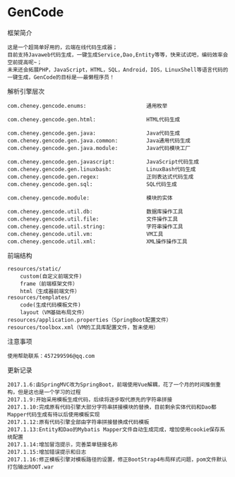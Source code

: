 # GenCode
框架简介
>
	这是一个超简单好用的，云端在线代码生成器；
	目前支持Javaweb代码生成，一键生成Service,Dao,Entity等等，快来试试吧，编码效率会空前提高呢~；
	未来还会拓展PHP，JavaScript，HTML，SQL，Android，IOS，LinuxShell等语言代码的一键生成，GenCode的目标是——最懒程序员！

解析引擎层次
>
	com.cheney.gencode.enums:					通用枚举
>
	com.cheney.gencode.gen.html:				HTML代码生成
>
	com.cheney.gencode.gen.java:				Java代码生成
	com.cheney.gencode.gen.java.common:			Java通用代码生成
	com.cheney.gencode.gen.java.module:			Java代码模块工厂
>
	com.cheney.gencode.gen.javascript:			JavaScript代码生成
	com.cheney.gencode.gen.linuxbash:			LinuxBash代码生成
	com.cheney.gencode.gen.regex:				正则表达式代码生成
	com.cheney.gencode.gen.sql:					SQL代码生成
>	
	com.cheney.gencode.module:					模块的实体
>	
	com.cheney.gencode.util.db:					数据库操作工具
	com.cheney.gencode.util.file:				文件操作工具
	com.cheney.gencode.util.string:				字符串操作工具
	com.cheney.gencode.util.vm:					VM工具
	com.cheney.gencode.util.xml:				XML操作操作工具

前端结构
>
	resources/static/
		custom(自定义前端文件)
		frame（前端框架文件）
		html（生成器前端文件）
	resources/templates/
		code(生成代码模板文件)
		layout（VM基础布局文件）
	resources/application.properties（SpringBoot配置文件）
	resources/toolbox.xml（VM的工具库配置文件，暂未使用）
注意事项
>
	使用帮助联系：457299596@qq.com
	
更新记录
>
	2017.1.6:由SpringMVC改为SpringBoot，前端使用Vue解耦，花了一个月的时间推倒重构，但是这也是一个学习的过程
	2017.1.9:开始采用模板生成代码，后续将逐步取代原先的字符串拼接
	2017.1.10:完成原有代码引擎大部分字符串拼接模块的替换，目前剩余实体代码和Dao都Mapper代码生成有待以后使用模板实现
	2017.1.12:原有代码引擎全部由字符串拼接替换成代码模板
	2017.1.13:Entity和Dao的Mybatis Mapper文件自动生成完成，增加使用cookie保存系统配置
	2017.1.14:增加冒泡提示，完善菜单链接名称
	2017.1.15:增加错误提示和日志
	2017.1.16:修正模板引擎对模板路径的设置，修正BootStrap4布局样式问题，pom文件默认打包输出ROOT.war